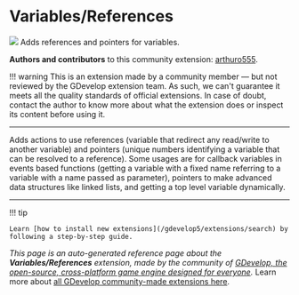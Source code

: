 # Variables/References

<img src="https://resources.gdevelop-app.com/assets/Icons/variable-box.svg" class="extension-icon"></img>
Adds references and pointers for variables.

**Authors and contributors** to this community extension: [arthuro555](https://gd.games/arthuro555).

!!! warning
    This is an extension made by a community member — but not reviewed
    by the GDevelop extension team. As such, we can't guarantee it
    meets all the quality standards of official extensions. In case of
    doubt, contact the author to know more about what the extension
    does or inspect its content before using it.


---

Adds actions to use references (variable that redirect any read/write to another variable) and pointers (unique numbers identifying a variable that can be resolved to a reference). Some usages are for callback variables in events based functions (getting a variable with a fixed name referring to a variable with a name passed as parameter), pointers to make advanced data structures like linked lists, and getting a top level variable dynamically.

---

!!! tip

    Learn [how to install new extensions](/gdevelop5/extensions/search) by following a step-by-step guide.

*This page is an auto-generated reference page about the **Variables/References** extension, made by the community of [GDevelop, the open-source, cross-platform game engine designed for everyone](https://gdevelop.io/).* Learn more about [all GDevelop community-made extensions here](/gdevelop5/extensions).